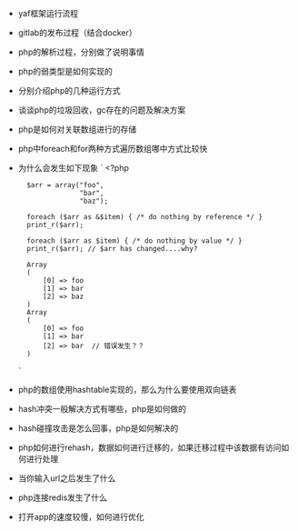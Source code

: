 * yaf框架运行流程

* gitlab的发布过程（结合docker）

* php的解析过程，分别做了说明事情

* php的弱类型是如何实现的

* 分别介绍php的几种运行方式

* 谈谈php的垃圾回收，gc存在的问题及解决方案

* php是如何对关联数组进行的存储

* php中foreach和for两种方式遍历数组哪中方式比较快

* 为什么会发生如下现象
    `
        <?php
        
        $arr = array("foo",
                     "bar",
                     "baz");
        
        foreach ($arr as &$item) { /* do nothing by reference */ }
        print_r($arr);
        
        foreach ($arr as $item) { /* do nothing by value */ }
        print_r($arr); // $arr has changed....why?
        
        Array
        (
            [0] => foo
            [1] => bar
            [2] => baz
        )
        Array
        (
            [0] => foo
            [1] => bar
            [2] => bar  // 错误发生？？
        )
    `

* php的数组使用hashtable实现的，那么为什么要使用双向链表

* hash冲突一般解决方式有哪些，php是如何做的

* hash碰撞攻击是怎么回事，php是如何解决的

* php如何进行rehash，数据如何进行迁移的，如果迁移过程中该数据有访问如何进行处理

* 当你输入url之后发生了什么

* php连接redis发生了什么

* 打开app的速度较慢，如何进行优化